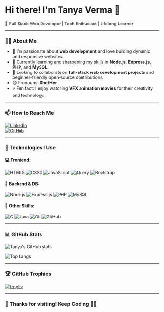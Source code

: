 # Hi there! I'm Tanya Verma 👋

🚀 Full Stack Web Developer | Tech Enthusiast | Lifelong Learner

---

### 👩‍💻 About Me

- 👀 I’m passionate about **web development** and love building dynamic and responsive websites.
- 🌱 Currently learning and sharpening my skills in **Node.js**, **Express.js**, **PHP**, and **MySQL**.
- 💞️ Looking to collaborate on **full-stack web development projects** and beginner-friendly open-source contributions.
- 😄 Pronouns: **She/Her**
- ⚡ Fun fact: I enjoy watching **VFX animation movies** for their creativity and technology.

---

### 📫 How to Reach Me

[![LinkedIn](https://img.shields.io/badge/LinkedIn-blue?style=for-the-badge&logo=linkedin)](https://www.linkedin.com/in/itistanya/)  
[![GitHub](https://img.shields.io/badge/GitHub-181717?style=for-the-badge&logo=github)](https://github.com/tanyaseth10)

---

### 🔧 Technologies I Use

#### 💻 Frontend:
![HTML5](https://img.shields.io/badge/HTML5-E34F26?style=for-the-badge&logo=html5&logoColor=white)
![CSS3](https://img.shields.io/badge/CSS3-1572B6?style=for-the-badge&logo=css3&logoColor=white)
![JavaScript](https://img.shields.io/badge/JavaScript-F7DF1E?style=for-the-badge&logo=javascript&logoColor=black)
![jQuery](https://img.shields.io/badge/jQuery-0769AD?style=for-the-badge&logo=jquery&logoColor=white)
![Bootstrap](https://img.shields.io/badge/Bootstrap-563D7C?style=for-the-badge&logo=bootstrap&logoColor=white)

#### 🧠 Backend & DB:
![Node.js](https://img.shields.io/badge/Node.js-339933?style=for-the-badge&logo=nodedotjs&logoColor=white)
![Express.js](https://img.shields.io/badge/Express.js-000000?style=for-the-badge&logo=express&logoColor=white)
![PHP](https://img.shields.io/badge/PHP-777BB4?style=for-the-badge&logo=php&logoColor=white)
![MySQL](https://img.shields.io/badge/MySQL-4479A1?style=for-the-badge&logo=mysql&logoColor=white)

#### 🔧 Other Skills:
![C](https://img.shields.io/badge/C-00599C?style=for-the-badge&logo=c&logoColor=white)
![Java](https://img.shields.io/badge/Java-ED8B00?style=for-the-badge&logo=java&logoColor=white)
![Git](https://img.shields.io/badge/Git-F05032?style=for-the-badge&logo=git&logoColor=white)
![GitHub](https://img.shields.io/badge/GitHub-181717?style=for-the-badge&logo=github&logoColor=white)

---

### 📊 GitHub Stats

![Tanya's GitHub stats](https://github-readme-stats.vercel.app/api?username=tanyaseth10&show_icons=true&theme=tokyonight)

![Top Langs](https://github-readme-stats.vercel.app/api/top-langs/?username=tanyaseth10&layout=compact&theme=tokyonight)

---

### 🏆 GitHub Trophies

[![trophy](https://github-profile-trophy.vercel.app/?username=tanyaseth10&theme=radical)](https://github.com/ryo-ma/github-profile-trophy)

---

### 🎯 Thanks for visiting! Keep Coding 👩‍💻
